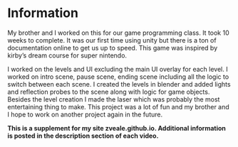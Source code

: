 # Information
My brother and I worked on this for our game programming class. It took 10 weeks 
to complete. It was our first time using unity but there is a ton of documentation 
online to get us up to speed. This game was inspired by kirby’s dream course for 
super nintendo.

I worked on the levels and UI excluding the main UI overlay for each level. I 
worked on intro scene, pause scene, ending scene including all the logic to switch
between each scene. I created the levels in blender and added lights and reflection 
probes to the scene along with logic for game objects. Besides the level creation I 
made the laser which was probably the most entertaining thing to make. This
project was a lot of fun and my brother and I hope to work on another project 
again in the future.

**This is a supplement for my site zveale.github.io. Additional information is posted in the description section of each video.**
